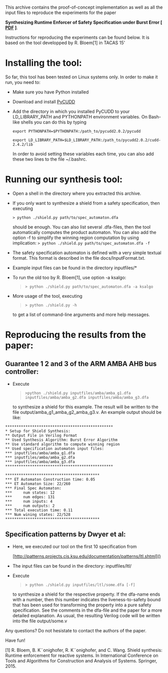 This archive contains the proof-of-concept implementation as well as all the 
input files to reproduce the experiments for the paper 

**Synthesizing 
Runtime Enforcer of Safety Specification under Burst Error [ [PDF](https://bitbucket.org/mengwu/shield-synthesis/src/3fd1604121c3/docs/?at=master) ]**. 

Instructions for reproducing the experiments can be found below. 
It is based on the tool developped by R. Bloem[1] in TACAS 15'

Installing the tool:
====================
So far, this tool has been tested on Linux systems only. In order to 
make it run, you need to:

 - Make sure you have Python installed
 - Download and install [PyCUDD][2] 
 - Add the directory in which you installed PyCUDD to your 
   LD_LIBRARY_PATH and PYTHONPATH environment variables. 
   On Bash-like shells you can do this by typing
   
   ```
   export PYTHONPATH=$PYTHONPATH:/path_to/pycudd2.0.2/pycudd

   export LD_LIBRARY_PATH=$LD_LIBRARY_PATH:/path_to/pycudd2.0.2/cudd-2.4.2/lib
   ```
   
   In order to avoid setting these variables each time, you can also add these
   two lines to the file ~/.bashrc.
 
Running our synthesis tool:
===========================
 - Open a shell in the directory where you extracted this archive. 
 - If you only want to synthesize a shield from a safety specification, then
   executing

   `> python ./shield.py path/to/spec_automaton.dfa`
   
   should be enough. You can also list several .dfa-files, then the tool
   automatically computes the product automaton. You can also add the option -f 
   to simplify the winning region computation by using implication:
   `> python ./shield.py path/to/spec_automaton.dfa -f`

 - The safety specification automaton is defined with a very simple textual
   format. This format is described in the file docs/InputFormat.txt.

 - Example input files can be found in the directory 
   inputfiles/*

 - To run the old too by R. Bloem[1], use option -a ksalgo:

   > `> python ./shield.py path/to/spec_automaton.dfa -a ksalgo`

 - More usage of the tool, executing
 
   > `> python ./shield.py -h`
   
   to get a list of command-line arguments and more help messages.
 
Reproducing the results from the paper:
=======================================

  
Guarantee 1 2 and 3 of the ARM AMBA AHB bus controller:
-----------------------------------------------
- Execute 

  > `>python ./shield.py inputfiles/amba/amba_g1.dfa inputfiles/amba/amba_g2.dfa inputfiles/amba/amba_g3.dfa`
   
  to synthesize a shield for this example. The result will be written to the file output/amba_g1_amba_g2_amba_g3.v. An example output should be like:
  
```
************************************************
* Setup for Shield Synthesis:
** Output File in Verilog Format
** Used Synthesis Algorithm: Burst Error Algorithm
** Use standard algorithm to compute winning region
** Used specification automaton input files:
*** inputfiles/amba/amba_g1.dfa
*** inputfiles/amba/amba_g2.dfa
*** inputfiles/amba/amba_g3.dfa
************************************************

******************************************
*** ET Automaton Construction time: 0.05
*** ET Automaton Size: 22/260
*** Final Spec Automaton:
***     num states: 12
***     num edges: 131
***     num inputs: 4
***     num outputs: 2
*** Total execution time: 0.11
*** Num wining states: 22/528
******************************************
```
Specification patterns by Dwyer et al:
--------------------------------------
- Here, we executed our tool on the first 10 specification from

  [http://patterns.projects.cis.ksu.edu/documentation/patterns/ltl.shtml]()
- The input files can be found in the directory:
    inputfiles/ltl/
- Execute

  > `> python ./shield.py inputfiles/ltl/some.dfa [-f]`
  
   
  to synthesize a shield for the respective property.
  If the dfa-name ends with a number, then this number indicates the 
  liveness-to-safety bound that has been used for transforming the property into
  a pure safety specification. See the comments in the dfa-file and the paper
  for a more detailed explanation.
  As usual, the resulting Verilog code will be written into the file 
  output/some.v

Any questions? Do not hesistate to contact the authors of the paper.

Have fun!

[1] R. Bloem, B. K¨onighofer, R. K¨onighofer, and C. Wang. Shield synthesis: Runtime enforcement
for reactive systems. In International Conference on Tools and Algorithms for Construction
and Analysis of Systems. Springer, 2015.

[2]: http://bears.ece.ucsb.edu/pycudd.html
